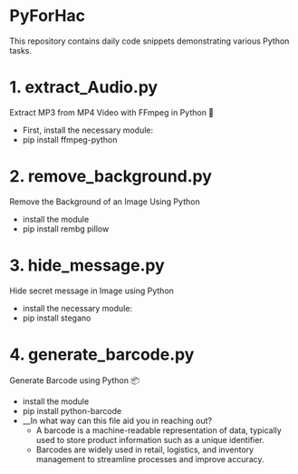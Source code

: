 # PyForHac
This repository contains daily code snippets demonstrating various Python tasks.

# 1. extract_Audio.py
Extract MP3 from MP4 Video with FFmpeg in Python 🎵
  - First, install the necessary module:
  - pip install ffmpeg-python

# 2. remove_background.py
Remove the Background of an Image Using Python
  - install the module
  - pip install rembg pillow

# 3. hide_message.py
Hide secret message in Image using Python
  - install the necessary module:
  - pip install stegano

# 4. generate_barcode.py
Generate Barcode using Python 📦
  - install the module
  - pip install python-barcode
  - __In what way can this file aid you in reaching out?
      - A barcode is a machine-readable representation of data, typically used to store product information such as a unique identifier.
      - Barcodes are widely used in retail, logistics, and inventory management to streamline processes and improve accuracy.
